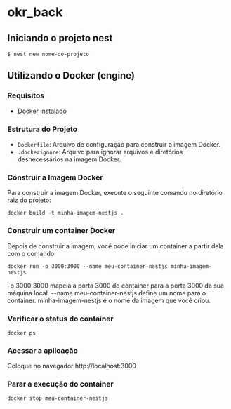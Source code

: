 # okr_back

## Iniciando o projeto nest

`$ nest new nome-do-projeto`

## Utilizando o Docker (engine)

### Requisitos

- [Docker](https://www.docker.com/get-started) instalado

### Estrutura do Projeto

- `Dockerfile`: Arquivo de configuração para construir a imagem Docker.
- `.dockerignore`: Arquivo para ignorar arquivos e diretórios desnecessários na imagem Docker.

### Construir a Imagem Docker

Para construir a imagem Docker, execute o seguinte comando no diretório raiz do projeto:

`docker build -t minha-imagem-nestjs .`

### Construir um container Docker

Depois de construir a imagem, você pode iniciar um container a partir dela com o comando:

`docker run -p 3000:3000 --name meu-container-nestjs minha-imagem-nestjs`

 -p 3000:3000 mapeia a porta 3000 do container para a porta 3000 da sua máquina local.
 --name meu-container-nestjs define um nome para o container.
 minha-imagem-nestjs é o nome da imagem que você criou.

### Verificar o status do container

`docker ps`

### Acessar a aplicação

Coloque no navegador http://localhost:3000

### Parar a execução do container

`docker stop meu-container-nestjs`

